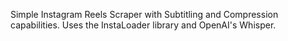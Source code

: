 Simple Instagram Reels Scraper with Subtitling and Compression capabilities. Uses the InstaLoader library and OpenAI's Whisper. 

